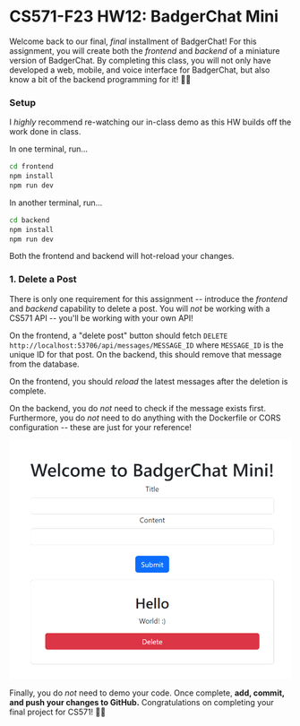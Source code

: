 
# CS571-F23 HW12: BadgerChat Mini

Welcome back to our final, *final* installment of BadgerChat! For this assignment, you will create both the *frontend* and *backend* of a miniature version of BadgerChat. By completing this class, you will not only have developed a web, mobile, and voice interface for BadgerChat, but also know a bit of the backend programming for it! 🥳🎉

### Setup

I *highly* recommend re-watching our in-class demo as this HW builds off the work done in class.

In one terminal, run...

```bash
cd frontend
npm install
npm run dev
```

In another terminal, run...

```bash
cd backend
npm install
npm run dev
```

Both the frontend and backend will hot-reload your changes.

### 1. Delete a Post

There is only one requirement for this assignment -- introduce the *frontend* and *backend* capability to delete a post. You will *not* be working with a CS571 API -- you'll be working with your own API!

On the frontend, a "delete post" button should fetch `DELETE` `http://localhost:53706/api/messages/MESSAGE_ID` where `MESSAGE_ID` is the unique ID for that post. On the backend, this should remove that message from the database.

On the frontend, you should *reload* the latest messages after the deletion is complete.

On the backend, you do *not* need to check if the message exists first. Furthermore, you do *not* need to do anything with the Dockerfile or CORS configuration -- these are just for your reference!

![](_figures/step1.png)

Finally, you do *not* need to demo your code. Once complete, **add, commit, and push your changes to GitHub.** Congratulations on completing your final project for CS571! 🥳🎉
